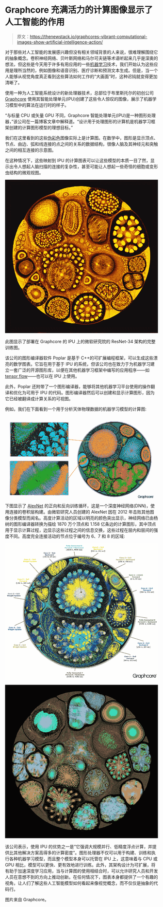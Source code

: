 # Graphcore 充满活力的计算图像显示了人工智能的作用

> 原文：<https://thenewstack.io/graphcores-vibrant-computational-images-show-artificial-intelligence-action/>

对于那些对人工智能的发展感兴趣但没有相关领域背景的人来说，很难理解围绕它的抽象概念。卷积神经网络、贝叶斯网络和马尔可夫链等术语听起来几乎是深奥的想法，但这些是今天用于许多有用应用的一些[机器学习](/category/machine-learning/)技术，我们开始认为这些应用是理所当然的，例如图像和语音识别、医疗诊断和预测文本生成。但是，当一个人能够从视觉角度真正看到这些算法如何工作的“大画面”时，这种迟钝就变得更加清晰了。

使用一种为人工智能系统设计的新处理器技术，总部位于布里斯托尔的初创公司 [Graphcore](https://www.graphcore.ai/) 使用其智能处理单元(IPU)创建了这些令人惊叹的图像，展示了机器学习模型中的算法在运行时的样子。

“与标量 CPU 或矢量 GPU 不同，Graphcore 智能处理单元(IPU)是一种图形处理器，”该公司在一篇博客文章中解释道。“设计用于处理图形的计算机是机器学习框架创建的计算图形模型的理想目标。”

我们在这里看到的这些[伪彩色](https://starchild.gsfc.nasa.gov/docs/StarChild/questions/question20.html)图像实际上是计算图。在数学中，图形是显示顶点、节点、由边、弧和线连接的点之间的关系的数据结构，很像人脑及其神经元和突触之间的相互连接的示意图。

在这种情况下，这些映射到 IPU 的计算图表可以让这些模型的本质一目了然，显示出令人想起人脑扫描的连接的复杂性，甚至可能让人想起一些奇怪的细胞或变形虫结构的微观视图。

![](img/f419cc070824702ae106305ab4e80ed5.png)

此图显示了部署在 Graphcore 的 IPU 上的微软研究院的 ResNet-34 架构的完整训练图。

该公司的图形编译器软件 Poplar 是基于 C++的可扩展编程框架，可以生成这些漂亮的数学图表。它旨在用于基于 IPU 的系统，但该公司也在致力于为机器学习建立一套广泛的开源图形库，以便在其他机器学习框架中编写的应用程序——如[tensor flow](https://thenewstack.io/look-inside-tensorflow-googles-open-source-deep-learning-framework/)——也可以在 IPU 上使用。

此外，Poplar 还附带了一个图形编译器，能够将其他机器学习平台使用的操作翻译和优化为可用于 IPU 的代码。图形编译器然后可以创建和显示计算图形，因为它已经被翻译成计算关系的可视图。

例如，我们在下面看到一个用于分析天体物理数据的机器学习模型的计算图:

![](img/ab4c435431aea6d890d6c3de970318ad.png)下图显示了 [AlexNet](https://github.com/BVLC/caffe/tree/master/models/bvlc_alexnet) 的正向和反向训练循环，这是一个深度神经网络(DNN)，使用连接的卷积层构建。由微软研究人员创建的 AlexNet 因在 2012 年击败其他图像分类模型而闻名。高度计算活动的区域以明亮的颜色突出显示，神经网络已由杨树的图形编译器转换为描绘 1870 万个顶点和 1.158 亿条边的计算图形，其中顶点用于显示计算过程，边显示这些过程之间的信息交换，这些过程在层内和层间的强度不同。高度完全连接活动的节点位于编号为 6、7 和 8 的区域:

![](img/09b3f60ea084893df08ffbcb3cfe8132.png)

![](img/5dda7b00c7f4a9f75b9c31a0869e254f.png)

该公司表示，使用 IPU 的优势之一是“它强调大规模并行、低精度浮点计算，并提供比其他解决方案高得多的计算密度”。图形处理器不仅可以用于构建、训练和执行各种机器学习模型，而且整个模型本身可以托管在 IPU 上，这意味着与 CPU 或 GPU 相比，模型可以更快、更有效地进行训练。此外，其架构设计为可扩展，将有助于加速深度学习应用，当与计算图的使用相结合时，可以允许研究人员和开发人员在意想不到的方向上推动创新。在任何情况下，图表本身都提供了一个有趣的视角，让人们了解这些人工智能模型如何看起来像视觉概念，而不仅仅是抽象的代码行。

图片来自 Graphcore。

<svg xmlns:xlink="http://www.w3.org/1999/xlink" viewBox="0 0 68 31" version="1.1"><title>Group</title> <desc>Created with Sketch.</desc></svg>